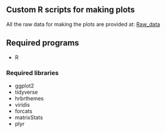 ## Custom R scripts for making plots
All the raw data for making the plots are provided at: [Raw_data](https://github.com/yunhuip/Supplementary-data-for-Peng-et-al-2021/tree/main/Raw_Data)

## Required programs

* R

### Required libraries

* ggplot2
* tidyverse
* hrbrthemes
* viridis
* forcats
* matrixStats
* plyr

